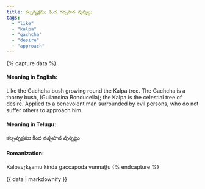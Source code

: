 ```yaml
---
title: కల్పవృక్షము కింద గచ్చపొద వున్నట్టు
tags:
  - "like"
  - "kalpa"
  - "gachcha"
  - "desire"
  - "approach"
---
```


{% capture data %}
#### Meaning in English:
Like the Gachcha bush growing round the Kalpa tree.
The Gachcha is a thorny bush, (Guilandina Bonducella); the Kalpa is the celestial tree of desire.
Applied to a benevolent man surrounded by evil persons, who do not suffer others to approach him.

#### Meaning in Telugu:
కల్పవృక్షము కింద గచ్చపొద వున్నట్టు

#### Romanization:
Kalpavr̥kṣamu kinda gaccapoda vunnaṭṭu
{% endcapture %}

{{ data | markdownify }}

